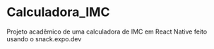 # Calculadora_IMC
Projeto acadêmico de uma calculadora de IMC em React Native feito usando o snack.expo.dev
